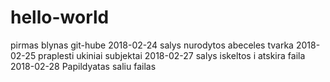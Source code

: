 # hello-world
pirmas blynas git-hube
2018-02-24 salys nurodytos abeceles tvarka
2018-02-25 praplesti ukiniai subjektai
2018-02-27 salys iskeltos i atskira faila
2018-02-28 Papildyatas saliu failas
